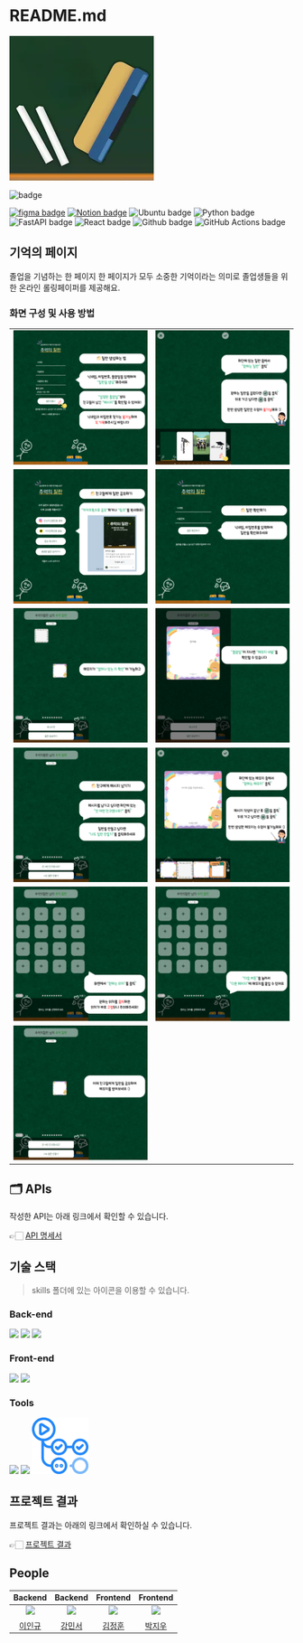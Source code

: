 # README.md

![image](/readme/image.png)

![badge](https://img.shields.io/badge/프로젝트%20기간-2024년%2011월%202일%20~%202025년%203월%204일-276038)

[![figma badge](https://img.shields.io/badge/Design-Figma-red?logo=figma)](https://www.figma.com/design/fqTch47wCATiZ3YHZ6biPl/%EA%B8%B0%EC%96%B5%EC%9D%98-%ED%8E%98%EC%9D%B4%EC%A7%80?t=xBNQpOPM2yLRoN6e-0)
[![Notion badge](https://img.shields.io/badge/Docs-Notion-white?logo=notion)](https://csecse2023.notion.site/1323e96898dd8012bf5dfffae8f47540)
![Ubuntu badge](https://img.shields.io/badge/Server-Ubuntu-red?logo=ubuntu)
![Python badge](https://img.shields.io/badge/Language-Python-blue?logo=python)
![FastAPI badge](https://img.shields.io/badge/Backend%20Framework-FastAPI-darkgreen?logo=fastapi)
![React badge](https://img.shields.io/badge/Frontend%20Framework-React-blue?logo=React)
![Github badge](https://img.shields.io/badge/Frontend%20Code-Github-black?logo=github)
![GitHub Actions badge](https://img.shields.io/badge/CI/CD-GitHub%20Actions-blue?logo=githubactions)


## 기억의 페이지

졸업을 기념하는 한 페이지 한 페이지가 모두 소중한 기억이라는 의미로 졸업생들을 위한 온라인 롤링페이퍼를 제공해요.

### 화면 구성 및 사용 방법

| | |
|:-:|:-:|
| ![image](readme/1.png) | ![image](readme/2.png) |
| ![image](readme/3.png) | ![image](readme/4.png) |
| ![image](readme/5.png) | ![image](readme/6.png) |
| ![image](readme/7.png) | ![image](readme/8.png) |
| ![image](readme/9.png) | ![image](readme/10.png) |
| ![image](readme/11.png) |  |

## 🗂️ APIs

작성한 API는 아래 링크에서 확인할 수 있습니다.

👉🏻 [API 명세서](https://csecse2023.notion.site/API-cd2bc23435174cdb9f8d420c48edca6c)

## 기술 스택
>
> skills 폴더에 있는 아이콘을 이용할 수 있습니다.
>
### Back-end

<p>
  <img src="https://cdn.jsdelivr.net/gh/devicons/devicon/icons/python/python-original.svg" width="120" />
<img src="https://cdn.jsdelivr.net/gh/devicons/devicon/icons/fastapi/fastapi-original-wordmark.svg" width="120" />
  <img src="https://cdn.jsdelivr.net/gh/devicons/devicon/icons/ubuntu/ubuntu-plain-wordmark.svg" width="120" />
</p>

### Front-end

<p>
  <img src="https://cdn.jsdelivr.net/gh/devicons/devicon/icons/figma/figma-original.svg"width="120" />
  <img src="https://cdn.jsdelivr.net/gh/devicons/devicon/icons/react/react-original-wordmark.svg" width="120" />
</p>

### Tools

<p>
  <img src="https://upload.wikimedia.org/wikipedia/commons/e/e9/Notion-logo.svg" width="120" />
  <img src="https://cdn.jsdelivr.net/gh/devicons/devicon/icons/github/github-original.svg" width="120"/>
  <img src="readme/GithubAction.png" width="100"/>
</p>

## 프로젝트 결과

프로젝트 결과는 아래의 링크에서 확인하실 수 있습니다.

👉🏻 [프로젝트 결과](https://csecse2023.notion.site/1973e96898dd8044aa30f668c5540f5b)

## People

|Backend|Backend|Frontend|Frontend|
|:---:|:---:|:---:|:---:|
| ![](https://github.com/developlee20.png?size=120) | ![](https://github.com/mseo39.png?size=120) | ![](https://github.com/jeong011010.png?size=120) | ![](https://github.com/jiwoopark727.png?size=120) |
| [이인규](https://github.com/developlee20) | [강민서](https://github.com/mseo39) | [김정훈](https://github.com/jeong011010) | [박지우](https://github.com/jiwoopark727) |
